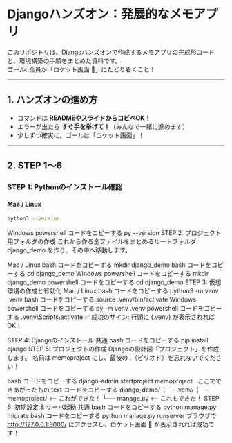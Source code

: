 # Djangoハンズオン：発展的なメモアプリ

このリポジトリは、Djangoハンズオンで作成するメモアプリの完成形コードと、環境構築の手順をまとめた資料です。  
**ゴール:** 全員が「ロケット画面 🚀」にたどり着くこと！

---

## 1. ハンズオンの進め方

- コマンドは **READMEやスライドからコピペOK！**
- エラーが出たら **すぐ手を挙げて！**（みんなで一緒に進めます）
- 少しずつ確実に。ゴールは「ロケット画面」！

---

## 2. STEP 1〜6

### STEP 1: Pythonのインストール確認

#### Mac / Linux
```bash
python3 --version
```
Windows
powershell
コードをコピーする
py --version
STEP 2: プロジェクト用フォルダの作成
これから作る全ファイルをまとめるルートフォルダ django_demo を作り、その中へ移動します。

Mac / Linux
bash
コードをコピーする
mkdir django_demo
bash
コードをコピーする
cd django_demo
Windows
powershell
コードをコピーする
mkdir django_demo
powershell
コードをコピーする
cd django_demo
STEP 3: 仮想環境の作成と有効化
Mac / Linux
bash
コードをコピーする
python3 -m venv .venv
bash
コードをコピーする
source .venv/bin/activate
Windows
powershell
コードをコピーする
py -m venv .venv
powershell
コードをコピーする
.venv\Scripts\activate
✅ 成功のサイン: 行頭に (.venv) が表示されればOK！

STEP 4: Djangoのインストール
共通
bash
コードをコピーする
pip install django
STEP 5: プロジェクトの作成
Djangoの設計図「プロジェクト」を作成します。
名前は memoproject にし、最後の .（ピリオド）を忘れないでください！

bash
コードをコピーする
django-admin startproject memoproject .
ここでできあがったもの
text
コードをコピーする
django_demo/
├── .venv/
├── memoproject/   <-- これができた！
└── manage.py      <-- これもできた！
STEP 6: 初期設定 & サーバ起動
共通
bash
コードをコピーする
python manage.py migrate
bash
コードをコピーする
python manage.py runserver
ブラウザで http://127.0.0.1:8000/ にアクセスし、ロケット画面 🚀 が表示されれば成功です！
